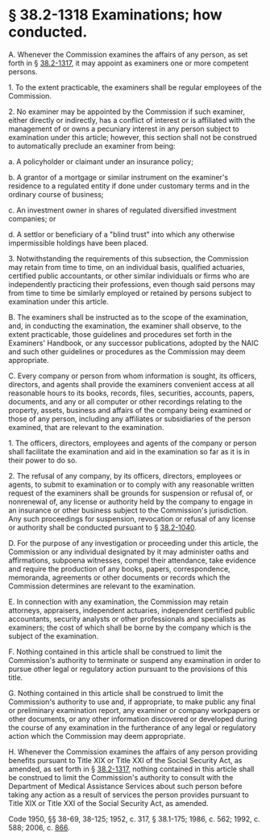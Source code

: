 # § 38.2-1318 Examinations; how conducted.

<p>A. Whenever the Commission examines the affairs of any person, as set forth in § <a href='http://law.lis.virginia.gov/vacode/38.2-1317/'>38.2-1317</a>, it may appoint as examiners one or more competent persons.</p><p>1. To the extent practicable, the examiners shall be regular employees of the Commission.</p><p>2. No examiner may be appointed by the Commission if such examiner, either directly or indirectly, has a conflict of interest or is affiliated with the management of or owns a pecuniary interest in any person subject to examination under this article; however, this section shall not be construed to automatically preclude an examiner from being:</p><p>a. A policyholder or claimant under an insurance policy;</p><p>b. A grantor of a mortgage or similar instrument on the examiner's residence to a regulated entity if done under customary terms and in the ordinary course of business;</p><p>c. An investment owner in shares of regulated diversified investment companies; or</p><p>d. A settlor or beneficiary of a "blind trust" into which any otherwise impermissible holdings have been placed.</p><p>3. Notwithstanding the requirements of this subsection, the Commission may retain from time to time, on an individual basis, qualified actuaries, certified public accountants, or other similar individuals or firms who are independently practicing their professions, even though said persons may from time to time be similarly employed or retained by persons subject to examination under this article.</p><p>B. The examiners shall be instructed as to the scope of the examination, and, in conducting the examination, the examiner shall observe, to the extent practicable, those guidelines and procedures set forth in the Examiners' Handbook, or any successor publications, adopted by the NAIC and such other guidelines or procedures as the Commission may deem appropriate.</p><p>C. Every company or person from whom information is sought, its officers, directors, and agents shall provide the examiners convenient access at all reasonable hours to its books, records, files, securities, accounts, papers, documents, and any or all computer or other recordings relating to the property, assets, business and affairs of the company being examined or those of any person, including any affiliates or subsidiaries of the person examined, that are relevant to the examination.</p><p>1. The officers, directors, employees and agents of the company or person shall facilitate the examination and aid in the examination so far as it is in their power to do so.</p><p>2. The refusal of any company, by its officers, directors, employees or agents, to submit to examination or to comply with any reasonable written request of the examiners shall be grounds for suspension or refusal of, or nonrenewal of, any license or authority held by the company to engage in an insurance or other business subject to the Commission's jurisdiction. Any such proceedings for suspension, revocation or refusal of any license or authority shall be conducted pursuant to § <a href='http://law.lis.virginia.gov/vacode/38.2-1040/'>38.2-1040</a>.</p><p>D. For the purpose of any investigation or proceeding under this article, the Commission or any individual designated by it may administer oaths and affirmations, subpoena witnesses, compel their attendance, take evidence and require the production of any books, papers, correspondence, memoranda, agreements or other documents or records which the Commission determines are relevant to the examination.</p><p>E. In connection with any examination, the Commission may retain attorneys, appraisers, independent actuaries, independent certified public accountants, security analysts or other professionals and specialists as examiners; the cost of which shall be borne by the company which is the subject of the examination.</p><p>F. Nothing contained in this article shall be construed to limit the Commission's authority to terminate or suspend any examination in order to pursue other legal or regulatory action pursuant to the provisions of this title.</p><p>G. Nothing contained in this article shall be construed to limit the Commission's authority to use and, if appropriate, to make public any final or preliminary examination report, any examiner or company workpapers or other documents, or any other information discovered or developed during the course of any examination in the furtherance of any legal or regulatory action which the Commission may deem appropriate.</p><p>H. Whenever the Commission examines the affairs of any person providing benefits pursuant to Title XIX or Title XXI of the Social Security Act, as amended, as set forth in § <a href='http://law.lis.virginia.gov/vacode/38.2-1317/'>38.2-1317</a>, nothing contained in this article shall be construed to limit the Commission's authority to consult with the Department of Medical Assistance Services about such person before taking any action as a result of services the person provides pursuant to Title XIX or Title XXI of the Social Security Act, as amended.</p><p>Code 1950, §§ 38-69, 38-125; 1952, c. 317, § 38.1-175; 1986, c. 562; 1992, c. 588; 2006, c. <a href='http://lis.virginia.gov/cgi-bin/legp604.exe?061+ful+CHAP0866'>866</a>.</p>